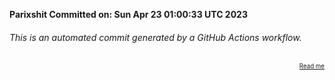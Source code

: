 **Parixshit Committed on: Sun Apr 23 01:00:33 UTC 2023** <!-- 58c5b341-ca8e-477e-8e78-4362cd24439b -->

###### This is an automated commit generated by a GitHub Actions workflow.

<div align="right"><sub><sup><a href="https://github.com/Parixshit/AutoCommit.git">Read me</a></sup></sub></div>
